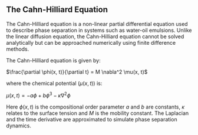 ## The Cahn-Hilliard Equation ##

The Cahn-Hilliard equation is a non-linear partial differential equation used to describe phase separation in systems such as water-oil emulsions. Unlike the linear diffusion equation, the Cahn-Hilliard equation cannot be solved analytically but can be approached numerically using finite difference methods.

The Cahn-Hilliard equation is given by:

$\frac{\partial \phi(x, t)}{\partial t} = M \nabla^2 \mu(x, t)$

where the chemical potential $(\mu(x, t))$ is:

$\mu(x, t) = -a\phi + b\phi^3 - \kappa \nabla^2 \phi$

Here $\phi(x, t)$ is the compositional order parameter $a$ and $b$ are constants, $\kappa$ relates to the surface tension and $M$ is the mobility constant. The Laplacian and the time derivative are approximated to simulate phase separation dynamics.






